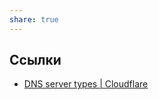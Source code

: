 ```yaml
---
share: true
---
```


## Ссылки
- [DNS server types | Cloudflare](https://www.cloudflare.com/learning/dns/dns-server-types/)